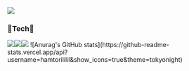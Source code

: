 <a href="https://hits.seeyoufarm.com"><img src="https://hits.seeyoufarm.com/api/count/incr/badge.svg?url=https%3A%2F%2Fgithub.com%2Fhamtorililil&count_bg=%23A320E6&title_bg=%23460179&icon=&icon_color=%23E7E7E7&title=hits&edge_flat=false"/></a>
<h3> 🌱Tech🌱 </h3>
<img src="https://img.shields.io/badge/HTML5-E34F26?style=flat-square&logo=HTML5&logoColor=FFFFFF"/><img src="https://img.shields.io/badge/Java-007396?style=flat-square&logo=Java&logoColor=000000" /><img src="https://img.shields.io/badge/JavaScript-F7DF1E?style=flat-square&logo=JavaScript&logoColor=000000"/>
![Anurag's GitHub stats](https://github-readme-stats.vercel.app/api?username=hamtorililil&show_icons=true&theme=tokyonight)







